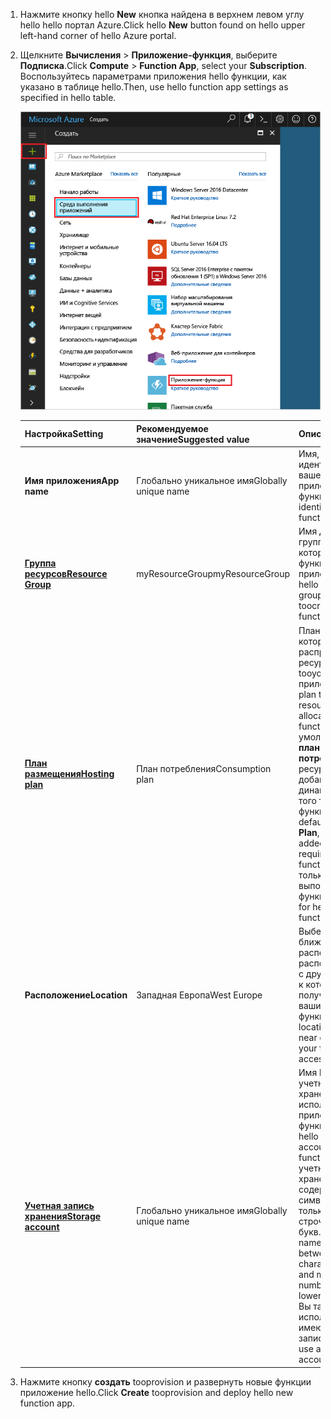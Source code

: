 1. <span data-ttu-id="e5de7-101">Нажмите кнопку hello **New** кнопка найдена в верхнем левом углу hello hello портал Azure.</span><span class="sxs-lookup"><span data-stu-id="e5de7-101">Click hello **New** button found on hello upper left-hand corner of hello Azure portal.</span></span>

1. <span data-ttu-id="e5de7-102">Щелкните **Вычисления** > **Приложение-функция**, выберите **Подписка**.</span><span class="sxs-lookup"><span data-stu-id="e5de7-102">Click **Compute** > **Function App**, select your **Subscription**.</span></span> <span data-ttu-id="e5de7-103">Воспользуйтесь параметрами приложения hello функции, как указано в таблице hello.</span><span class="sxs-lookup"><span data-stu-id="e5de7-103">Then, use hello function app settings as specified in hello table.</span></span>

    ![Создание функции приложения в hello портал Azure](./media/functions-create-function-app-portal/function-app-create-flow.png)

    | <span data-ttu-id="e5de7-105">Настройка</span><span class="sxs-lookup"><span data-stu-id="e5de7-105">Setting</span></span>      | <span data-ttu-id="e5de7-106">Рекомендуемое значение</span><span class="sxs-lookup"><span data-stu-id="e5de7-106">Suggested value</span></span>  | <span data-ttu-id="e5de7-107">Описание</span><span class="sxs-lookup"><span data-stu-id="e5de7-107">Description</span></span>                                        |
    | ------------ |  ------- | -------------------------------------------------- |
    | <span data-ttu-id="e5de7-108">**Имя приложения**</span><span class="sxs-lookup"><span data-stu-id="e5de7-108">**App name**</span></span> | <span data-ttu-id="e5de7-109">Глобально уникальное имя</span><span class="sxs-lookup"><span data-stu-id="e5de7-109">Globally unique name</span></span> | <span data-ttu-id="e5de7-110">Имя, которое идентифицирует ваше новое приложение-функцию.</span><span class="sxs-lookup"><span data-stu-id="e5de7-110">Name that identifies your new function app.</span></span> | 
    | <span data-ttu-id="e5de7-111">**[Группа ресурсов](../articles/azure-resource-manager/resource-group-overview.md)**</span><span class="sxs-lookup"><span data-stu-id="e5de7-111">**[Resource Group](../articles/azure-resource-manager/resource-group-overview.md)**</span></span> |  <span data-ttu-id="e5de7-112">myResourceGroup</span><span class="sxs-lookup"><span data-stu-id="e5de7-112">myResourceGroup</span></span> | <span data-ttu-id="e5de7-113">Имя для hello новую группу ресурсов, в которой toocreate функции приложения.</span><span class="sxs-lookup"><span data-stu-id="e5de7-113">Name for hello new resource group in which toocreate your function app.</span></span> | 
    | <span data-ttu-id="e5de7-114">**[План размещения](../articles/azure-functions/functions-scale.md)**</span><span class="sxs-lookup"><span data-stu-id="e5de7-114">**[Hosting plan](../articles/azure-functions/functions-scale.md)**</span></span> |   <span data-ttu-id="e5de7-115">План потребления</span><span class="sxs-lookup"><span data-stu-id="e5de7-115">Consumption plan</span></span> | <span data-ttu-id="e5de7-116">План размещения, который определяет распределение ресурсов между tooyour функции приложения.</span><span class="sxs-lookup"><span data-stu-id="e5de7-116">Hosting plan that defines how resources are allocated tooyour function app.</span></span> <span data-ttu-id="e5de7-117">По умолчанию hello **планирование потребления**, ресурсы добавляются динамически, как того требует функций.</span><span class="sxs-lookup"><span data-stu-id="e5de7-117">In hello default **Consumption Plan**, resources are added dynamically as required by your functions.</span></span> <span data-ttu-id="e5de7-118">Вы платите только за hello время выполнения функций.</span><span class="sxs-lookup"><span data-stu-id="e5de7-118">You only pay for hello time your functions run.</span></span>   |
    | <span data-ttu-id="e5de7-119">**Расположение**</span><span class="sxs-lookup"><span data-stu-id="e5de7-119">**Location**</span></span> | <span data-ttu-id="e5de7-120">Западная Европа</span><span class="sxs-lookup"><span data-stu-id="e5de7-120">West Europe</span></span> | <span data-ttu-id="e5de7-121">Выберите ближайшее расположение или расположение рядом с другими службами, к которому будут получать доступ ваши функции.</span><span class="sxs-lookup"><span data-stu-id="e5de7-121">Choose a location near you or near other services your functions will access.</span></span> |
    | <span data-ttu-id="e5de7-122">**[Учетная запись хранения](../articles/storage/common/storage-create-storage-account.md#create-a-storage-account)**</span><span class="sxs-lookup"><span data-stu-id="e5de7-122">**[Storage account](../articles/storage/common/storage-create-storage-account.md#create-a-storage-account)**</span></span> |  <span data-ttu-id="e5de7-123">Глобально уникальное имя</span><span class="sxs-lookup"><span data-stu-id="e5de7-123">Globally unique name</span></span> |  <span data-ttu-id="e5de7-124">Имя hello новой учетной записи хранения используемые приложением функции.</span><span class="sxs-lookup"><span data-stu-id="e5de7-124">Name of hello new storage account used by your function app.</span></span> <span data-ttu-id="e5de7-125">Имя учетной записи хранения должно содержать от 3 до 24 символов и состоять только из цифр и строчных букв.</span><span class="sxs-lookup"><span data-stu-id="e5de7-125">Storage account names must be between 3 and 24 characters in length and may contain numbers and lowercase letters only.</span></span> <span data-ttu-id="e5de7-126">Вы также можете использовать имеющуюся учетную запись.</span><span class="sxs-lookup"><span data-stu-id="e5de7-126">You can also use an existing account.</span></span> |

1. <span data-ttu-id="e5de7-127">Нажмите кнопку **создать** tooprovision и развернуть новые функции приложение hello.</span><span class="sxs-lookup"><span data-stu-id="e5de7-127">Click **Create** tooprovision and deploy hello new function app.</span></span>
